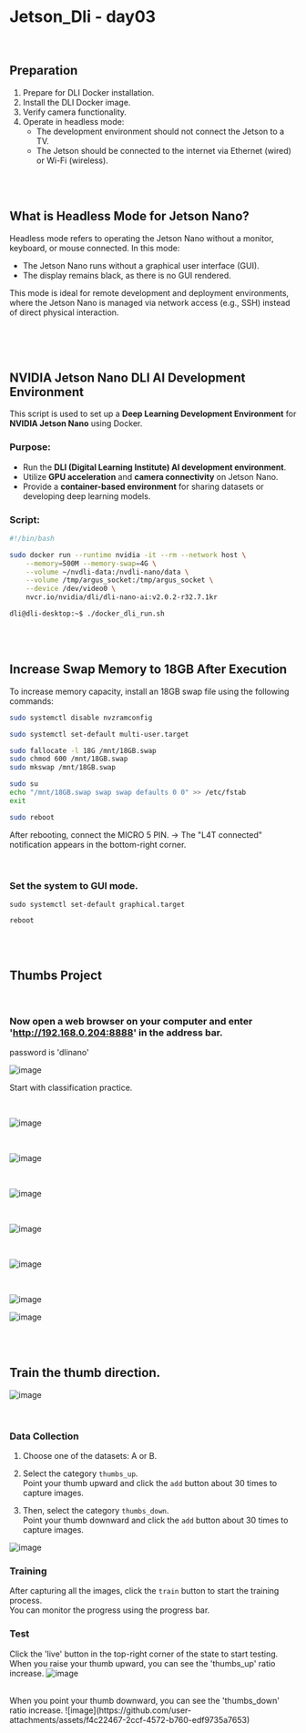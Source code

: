 # Jetson_Dli - day03


<br>


## Preparation

1. Prepare for DLI Docker installation.
2. Install the DLI Docker image.
3. Verify camera functionality.
4. Operate in headless mode:
   - The development environment should not connect the Jetson to a TV.
   - The Jetson should be connected to the internet via Ethernet (wired) or Wi-Fi (wireless).

<br>
<br>


## What is Headless Mode for Jetson Nano?

Headless mode refers to operating the Jetson Nano without a monitor, keyboard, or mouse connected. In this mode:
- The Jetson Nano runs without a graphical user interface (GUI).
- The display remains black, as there is no GUI rendered.

This mode is ideal for remote development and deployment environments, where the Jetson Nano is managed via network access (e.g., SSH) instead of direct physical interaction.


<br>
<br>
<br>

## NVIDIA Jetson Nano DLI AI Development Environment

This script is used to set up a **Deep Learning Development Environment** for **NVIDIA Jetson Nano** using Docker. 

### Purpose:
- Run the **DLI (Digital Learning Institute) AI development environment**.
- Utilize **GPU acceleration** and **camera connectivity** on Jetson Nano.
- Provide a **container-based environment** for sharing datasets or developing deep learning models.

### Script:
```bash
#!/bin/bash

sudo docker run --runtime nvidia -it --rm --network host \
    --memory=500M --memory-swap=4G \
    --volume ~/nvdli-data:/nvdli-nano/data \
    --volume /tmp/argus_socket:/tmp/argus_socket \
    --device /dev/video0 \
    nvcr.io/nvidia/dli/dli-nano-ai:v2.0.2-r32.7.1kr

dli@dli-desktop:~$ ./docker_dli_run.sh

```

<br>
<br>


## Increase Swap Memory to 18GB After Execution

To increase memory capacity, install an 18GB swap file using the following commands:

```bash
sudo systemctl disable nvzramconfig

sudo systemctl set-default multi-user.target

sudo fallocate -l 18G /mnt/18GB.swap
sudo chmod 600 /mnt/18GB.swap
sudo mkswap /mnt/18GB.swap

sudo su
echo "/mnt/18GB.swap swap swap defaults 0 0" >> /etc/fstab
exit

sudo reboot
```
After rebooting, connect the MICRO 5 PIN.
→ The "L4T connected" notification appears in the bottom-right corner.

<br>

### Set the system to GUI mode.
```
sudo systemctl set-default graphical.target

reboot
```

<br>
<br>

## Thumbs Project

<br>

### Now open a web browser on your computer and enter 'http://192.168.0.204:8888' in the address bar.
password is 'dlinano'

![image](https://github.com/user-attachments/assets/eab669ba-585a-48a2-9096-ae89e084cae1)

Start with classification practice.

<br>

![image](https://github.com/user-attachments/assets/e1ba2991-8bd1-4d2c-84db-9da39fc866e0)

<br>

![image](https://github.com/user-attachments/assets/bc79bdf1-dbe2-4897-98cd-19ffb17b3e63)

<br>

![image](https://github.com/user-attachments/assets/8f51c71e-8bd3-4f64-b216-d2e8b743b789)

<br>

![image](https://github.com/user-attachments/assets/7d068ded-2777-4f9f-8973-6f56df0eb5e0)

<br>

![image](https://github.com/user-attachments/assets/dc4fc18c-6ad2-4366-a05a-c3199f738d7b)

<br>

![image](https://github.com/user-attachments/assets/0333a6e1-372c-4455-9ffe-00c7669cb8ef)

![image](https://github.com/user-attachments/assets/57578bad-0516-4e4f-8a11-3379d6d8560d)

<br>
<br>

## Train the thumb direction.

![image](https://github.com/user-attachments/assets/a2ebdb51-baaa-4b9c-b538-7035a5ddedbb)

<br>

### Data Collection

1. Choose one of the datasets: A or B.

2. Select the category `thumbs_up`.  
   Point your thumb upward and click the `add` button about 30 times to capture images.

3. Then, select the category `thumbs_down`.  
   Point your thumb downward and click the `add` button about 30 times to capture images.

![image](https://github.com/user-attachments/assets/b99fdbfd-f79f-4a68-904a-40ec85bebef3)

### Training
After capturing all the images, click the `train` button to start the training process.  
You can monitor the progress using the progress bar.

### Test
Click the 'live' button in the top-right corner of the state to start testing.
<br>
When you raise your thumb upward, you can see the 'thumbs_up' ratio increase.
![image](https://github.com/user-attachments/assets/5d735914-8c3c-4b53-95cc-67175dfb214a)

<br>
When you point your thumb downward, you can see the 'thumbs_down' ratio increase.
![image](https://github.com/user-attachments/assets/f4c22467-2ccf-4572-b760-edf9735a7653)
